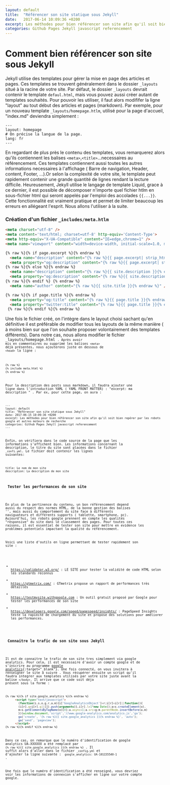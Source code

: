 ```yaml
---
layout: default
title:  "Référencer son site statique sous Jekyll"
date:   2017-06-14 10:09:36 +0200
excerpt: Les méthodes pour bien référencer son site afin qu'il soit bien repérer par les robots google et autres moteurs de recherche
categories: Github Pages Jekyll javascript referencement
---
```




<h1>Comment bien référencer son site sous Jekyll</h1>

Jekyll utilise des templates  pour gérer la mise en page des articles et pages. Ces templates se trouvent généralement dans le dossier <code>_layouts</code> situé à la racine de votre site.
Par défaut, le dossier <code>_layouts</code>  devrait contenir le template <code>defaul.html</code>, mais vous pouvez aussi créer autant de templates souhaités. Pour pouvoir les utiliser, il faut alors modififer la ligne "layout" au tout début des articles et pages (markdown). Par exemple, pour un nouveau template <code>_layouts/homepage.htlm</code>, utilisé pour la page d'accueil, "index.md" deviendra simplement :

```ỳaml
---
layout: homepage
# On précise la langue de la page.
lang: fr
---
```

En regardant de plus près le contenu des templates, vous remarquerez alors qu'ils contiennent les balises `<meta>`,`<title>`...necessaires au référencement. Ces templates contiennent aussi toutes les autres informations necessaires à l'affichage ( Barre de navigation, Header, content, Footer, ...).Or selon la complexité de votre site, le template peut rapidement contenir une grande quantité de lignes rendant la lecture difficile. Heureusement, Jekyll utilise le langage de template Liquid, grace à ce dernier, il est possible de décomposer n'importe quel fichier htlm en sous-fichier html qui seront appelés par l'emploi des accolades  `{{...}}`. Cette fonctionnalité est vraiment pratique et permet de limiter beaucoup les erreurs en allégeant l'esprit. Nous allons l'utiliser à la suite.

<h3> Création d'un fichier <code>_includes/meta.htlm </code>  </h3>

```html
<meta charset="utf-8" />
<meta content='text/html; charset=utf-8' http-equiv='Content-Type'>
<meta http-equiv="X-UA-Compatible" content="IE=edge,chrome=1" />
<meta name="viewport" content="width=device-width, initial-scale=1.0, maximum-scale=1.0">

{% raw %}{% if page.excerpt %}{% endraw %}
  <meta name="description" content="{% raw %}{{ page.excerpt| strip_html }}{% endraw %}" />
  <meta property="og:description" content="{% raw %}{{ page.excerpt| strip_html }}{% endraw %}" />
{% raw %}{% else %}{% endraw %}
  <meta name="description" content="{% raw %}{{ site.description }}{% endraw %}">
  <meta property="og:description" content="{% raw %}{{ site.description }}{% endraw %}" />
{% raw %}{% endif %} {% endraw %}
  <meta name="author" content="{% raw %}{{ site.title }}{% endraw %}" />

{% raw %}{% if page.title %}{% endraw %}
  <meta property="og:title" content="{% raw %}{{ page.title }}{% endraw %}" />
  <meta property="twitter:title" content="{% raw %}{{ page.title }}{% endraw %}" />
 {% raw %}{% endif %}{% endraw %}
```

Une fois le fichier créé, on l'intègre dans le layout choisi sachant qu'en définitive il est préférable de modifier tous les layouts de la même manière ( à moins bien sur que l'on souhaite proposer volontairement des templates différents).
Dans notre cas, nous allons modifier le fichier <code> _layouts/homepage.html <code>. Après avoir mis en commentaires ou supprimé les balises `<meta>` déjà présentes, nous ajouterons juste en dessous de `<head>` la ligne : 

```html
{% raw %}
{% include meta.html %}
{% endraw %}
```


Pour la description des posts sous markdown, il faudra ajouter une ligne dans l'introduction YAML ( YAML FRONT MATTER) : "excerpt: ma description " . 
Par ex, pour cette page, on aura :
```ỳaml
---
layout: default
title: "Référencer son site statique sous Jekyll"
date: 2017-06-15 10:09:36 +0200
excerpt: Les méthodes pour bien référencer son site afin qu'il soit bien repérer par les robots google et autres moteurs de recherche
categories: Github Pages Jekyll javascript referencement
---
```

Enfin, on vérifiera dans le code source de la page que les informations s'affichent bien. Les informations concernant la description, le titre du site sont placées dans le fichier <code>_confi.yml</code>. 
Le fichier doit contenir les lignes suivantes:

```ỳaml
title: Le nom de mon site
description: La description de mon site
```

<h3> Tester les performances de son site  </h3>

En plus de la pertinence du contenu, un bon référencement depend aussi du respect des normes HTML, de la bonne gestion des balises '<meta>', mais aussi du comportement du site face à différents naviguateurs et différents supports ( tablette, smartphone, pc). Aujourd'hui, les robots google prennent en compte les qualités "responsive" du site dans le classement des pages.
Pour toutes ces raisons, il est essentiel de tester son site pour mettre en evidence les problèmes potentiels impactant la qualité du référencement.

Voici une liste d'outils en ligne permettant de tester rapidement son site :

<ul>

<li>
<a href="https://validator.w3.org/" target="_blanck">https://validator.w3.org/</a> : LE SITE pour tester la validité de code HTML selon les standards reconnus
</li>
<li>
<a href="https://gtmetrix.com/" target="_blanck">https://gtmetrix.com/</a> : GTmetrix propose un rapport de performances très détaillés
</li>
<li>
<a href="https://testmysite.withgoogle.com" target="_blanck">https://testmysite.withgoogle.com</a> : Un outil gratuit proposé par Google pour tester les performances de son site
</li>
<li>
<a href="https://developers.google.com/speed/pagespeed/insights/" target="_blanck">https://developers.google.com/speed/pagespeed/insights/</a> : PageSpeed Insights teste la rapidité de chargement du site et propose des solutions pour améliorer les performances.
</li>
</ul>

<h3> Connaitre le trafic de son site sous Jekyll  </h3>

Il est de connaitre le trafic de son site tres simplement via google analytics. Pour cela, il est necessaire d'avoir un compte google et de s'inscrire au programme [google analytics](https://www.google.com/analytics/){:target="_blank"}. Une fois connecté, on vous invitera à renseigner le site à suivre . Vous récupérer ensuite un script qu'il faudra integrer aux templates utilisés par votre site juste avant la balise `</body>`. Il arrive que ce code soit déja présent sous la forme : 

``` html
{% raw %}{% if site.google_analytics %}{% endraw %}
      <script type="text/javascript">
        (function(i,s,o,g,r,a,m){i['GoogleAnalyticsObject']=r;i[r]=i[r]||function(){
        (i[r].q=i[r].q||[]).push(arguments)},i[r].l=1*new Date();a=s.createElement(o),
        m=s.getElementsByTagName(o)[0];a.async=1;a.src=g;m.parentNode.insertBefore(a,m)
        })(window,document,'script','//www.google-analytics.com/analytics.js','ga');
        ga('create', '{% raw %}{{ site.google_analytics }}{% endraw %}', 'auto');
        ga('send', 'pageview');
      </script>
{% raw %}{% endif %}{% endraw %}
```

Dans ce cas, on remarque que le numéro d'identification de google analytics UA-XXXXXX a été remplacé par `{% raw %}{{ site.google_analytics }}{% endraw %}` . Il suffit alors d'aller dans le fichier `_config.yml` et d'ajouter la ligne suivante : <code> google_analytics: UA-101155540-1 </code>.


Une fois que le numéro d'identification a été renseigné, vous devriez voir les informations de connexion s'afficher en ligne sur votre compte google.
